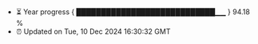 - ⏳ Year progress { ████████████████████████████▁▁ } 94.18 %
- ⏰ Updated on Tue, 10 Dec 2024 16:30:32 GMT

